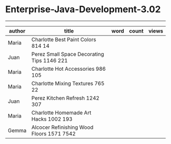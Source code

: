 # Enterprise-Java-Development-3.02

---
|author|title|word|count|views|
|------|-----|----|-----|-----|
Maria |Charlotte	Best Paint Colors	814	14
Juan |Perez	Small Space Decorating Tips	1146	221
Maria |Charlotte	Hot Accessories	986	105
Maria |Charlotte	Mixing Textures	765	22
Juan |Perez	Kitchen Refresh	1242	307
Maria |Charlotte	Homemade Art Hacks	1002	193
Gemma |Alcocer	Refinishing Wood Floors	1571	7542
